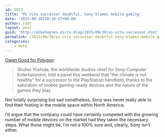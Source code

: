 ```yaml
---
id: 1813
title: 'PS Vita successor doubtful, Sony blames mobile gaming'
date: '2015-09-30T20:20:27+00:00'
author: root
layout: post
guid: 'http://mikehaynes.micro.blog/2015/09/30/ps-vita-successor.html'
permalink: /2015/09/30/ps-vita-successor-doubtful-sony-blames-mobile-gaming/
categories:
    - Note
---
```


[Owen Good for Polygon](https://www.polygon.com/2015/9/26/9401451/ps-vita-successor-unlikely-given-mobile-gaming-climate-says-sony):

> Shuhei Yoshida, the worldwide studios chief for Sony Computer Entertainment, told a panel this weekend that “the climate is not healthy” for a successor to the PlayStation handheld, thanks to the saturation of mobile gaming-ready devices and the nature of the games they play.

Not totally surprising but sad nonetheless. Sony was never really able to find their footing in the mobile space within North America.

I’d argue that the company could have certainly competed with the growing number of mobile devices on the market had they taken the necessary steps. What those might be, I’m not a 100% sure and, clearly, Sony isn’t either.